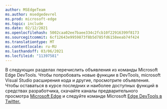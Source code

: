 ```yaml
---
author: MSEdgeTeam
ms.author: msedgedevrel
ms.prod: microsoft-edge
ms.topic: include
ms.date: 02/12/2021
ms.openlocfilehash: 5002caa02ee7baee334c2fcb10f22916399f8173
ms.sourcegitcommit: 6cf12643e9959873f8b5d785fd6158eeab74f424
ms.translationtype: MT
ms.contentlocale: ru-RU
ms.lasthandoff: 03/06/2021
ms.locfileid: "11397581"
---
```

В следующих разделах перечислить объявления из команды Microsoft Edge DevTools.  Чтобы попробовать новые функции в DevTools, microsoft Visual Studio расширения кода и другие, просмотрите объявления.  Чтобы оставаться в курсе последних и наиболее доступных функций в средствах разработчика, скачайте каналы предварительного просмотра [Microsoft Edge][MicrosoftEdgePreviewChannels] и следуйте команде Microsoft [Edge DevTools в Twitter.][EdgeDevToolsTwitterAccount]

<!-- links -->  

[MicrosoftEdgePreviewChannels]: https://www.microsoftedgeinsider.com/download "Каналы предварительного просмотра Microsoft Edge"  

[EdgeDevToolsTwitterAccount]: https://twitter.com/EdgeDevTools "@EdgeDevTools учетной записи Twitter"  
